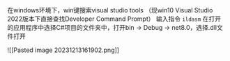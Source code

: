 在windows环境下，win键搜索visual studio tools
（现win10 Visual Studio 2022版本下直接查找Developer Command Prompt）
输入指令 ``ildasm`` 在打开的应用程序中选择C#项目的文件夹中，打开bin -> Debug -> net8.0，选择.dll文件打开

![[Pasted image 20231213161902.png]]